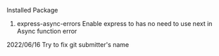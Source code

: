 Installed Package

1. express-async-errors
   Enable express to has no need to use next in Async function error

2022/06/16 Try to fix git submitter's name
